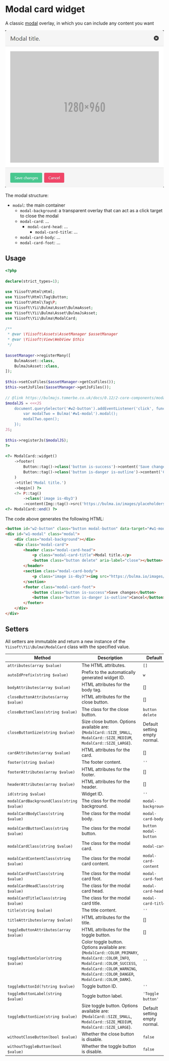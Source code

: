 # Modal card widget

A classic [modal](https://bulma.io/documentation/components/modal/) overlay, in which you can include any content you want

<p align="center">
    <img src="images/modal_card.png">
</p>

The modal structure:
- `modal`: the main container
    - `modal-background`: a transparent overlay that can act as a click target to close the modal
    - `modal-card`: ...
        - `modal-card-head`: ...
            - `modal-card-title`: ...
    - `modal-card-body`: ...
    - `modal-card-foot`: ...

## Usage

```php
<?php

declare(strict_types=1);

use Yiisoft\Html\Html;
use Yiisoft\Html\Tag\Button;
use Yiisoft\Html\Tag\P;
use Yiisoft\Yii\Bulma\Asset\BulmaAsset;
use Yiisoft\Yii\Bulma\Asset\BulmaJsAsset;
use Yiisoft\Yii\Bulma\ModalCard;

/**
 * @var \Yiisoft\Assets\AssetManager $assetManager
 * @var \Yiisoft\View\WebView $this
 */

$assetManager->registerMany([
    BulmaAsset::class,
    BulmaJsAsset::class,
]);

$this->setCssFiles($assetManager->getCssFiles());
$this->setJsFiles($assetManager->getJsFiles());

// @link https://bulmajs.tomerbe.co.uk/docs/0.12/2-core-components/modal/
$modalJS = <<<JS
    document.querySelector('#w2-button').addEventListener('click', function(e) {
        var modalTwo = Bulma('#w1-modal').modal();
        modalTwo.open();
    });
JS;

$this->registerJs($modalJS);
?>

<?= ModalCard::widget()
    ->footer(
        Button::tag()->class('button is-success')->content('Save changes') .
        Button::tag()->class('button is-danger is-outline')->content('Cancel')
    )
    ->title('Modal title.')
    ->begin() ?>
    <?= P::tag()
        ->class('image is-4by3')
        ->content(Img::tag()->src('https://bulma.io/images/placeholders/1280x960.png')) ?>
<?= ModalCard::end() ?>
```

The code above generates the following HTML:

```html
<button id="w2-button" class="button modal-button" data-target="#w1-modal" aria-haspopup="true">Toggle button</button>
<div id="w1-modal" class="modal">
    <div class="modal-background"></div>
    <div class="modal-card">
        <header class="modal-card-head">
            <p class="modal-card-title">Modal title.</p>
            <button class="button delete" aria-label="close"></button>
        </header>
        <section class="modal-card-body">
            <p class="image is-4by3"><img src="https://bulma.io/images/placeholders/1280x960.png"></p>
        </section>
        <footer class="modal-card-foot">
            <button class="button is-success">Save changes</button>
            <button class="button is-danger is-outline">Cancel</button>
        </footer>
    </div>
</div>
```

## Setters

All setters are immutable and return a new instance of the `Yiisoft\Yii\Bulma\ModalCard` class with the specified value.

Method | Description | Default
-------|-------------|---------
`attributes(array $value)` | The HTML attributes. | `[]`
`autoIdPrefix(string $value)` | Prefix to the automatically generated widget ID. | `w`
`bodyAttributes(array $value)` | HTML attributes for the body tag.| []
`closeButtonAttributes(array $value)` | HTML attributes for the close button. | []
`closeButtonClass(string $value)` | The class for the close button. | `button delete`
`closeButtonSize(string $value)` | Size close button. Options available are: (`ModalCard::SIZE_SMALL`, `ModalCard::SIZE_MEDIUM`, `ModalCard::SIZE_LARGE`). | Default setting empty normal.
`cardAttributes(array $value)` | HTML attributes for the card. | []
`footer(string $value)` | The footer content. | `''`
`footerAttributes(array $value)` | HTML attributes for the footer. | []
`headerAttributes(array $value)` | HTML attributes for the header. | []
`id(string $value)` | Widget ID. | `''`
`modalCardBackgroundClass(string $value)` | The class for the modal background. | `modal-background`
`modalCardBodyClass(string $value)` | The class for the modal body. | `modal-card-body`
`modalCardButtonClass(string $value)` | The class for the modal button. | `button modal-button`
`modalCardClass(string $value)` | The class for the modal card. | `modal-card`
`modalCardContentClass(string $value)` | The class for the modal card content. | `modal-card-content`
`modalCardFootClass(string $value)` | The class for the modal card foot. | `modal-card-foot`
`modalCardHeadClass(string $value)` | The class for the modal card head. | `modal-card-head`
`modalCardTitleClass(string $value)` | The class for the modal card title. | `modal-card-title`
`title(string $value)` | The title content. | `''`
`titleAttributes(array $value)` | HTML attributes for the title. | []
`toggleButtonAttributes(array $value)` | HTML attributes for the toggle button. | []
`toggleButtonColor(string $value)` | Color toggle button. Options available are: (`ModalCard::COLOR_PRIMARY`, `ModalCard::COLOR_INFO`, `ModalCard::COLOR_SUCCESS`, `ModalCard::COLOR_WARNING`, `ModalCard::COLOR_DANGER`, `ModalCard::COLOR_DARK`). | `''`
`toggleButtonId(?string $value)` | Toggle button ID. | `''`
`toggleButtonLabel(string $value)` | Toggle button label. | `'Toggle button'`
`toggleButtonSize(string $value)` | Size toggle button. Options available are: (`ModalCard::SIZE_SMALL`, `ModalCard::SIZE_MEDIUM`, `ModalCard::SIZE_LARGE`). | Default setting empty normal.
`withoutCloseButton(bool $value)` | Whether the close button is disable. | `false`
`withoutToggleButton(bool $value)` | Whether the toggle button is disable. | `false`

